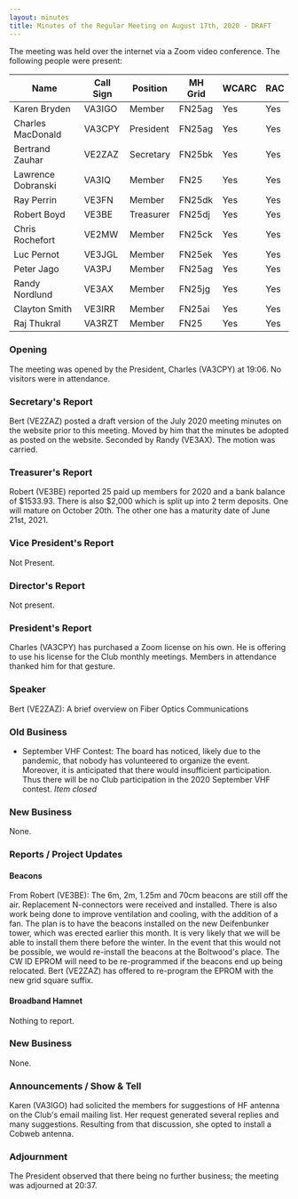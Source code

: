 ```yaml
---
layout: minutes
title: Minutes of the Regular Meeting on August 17th, 2020 - DRAFT
---
```

The meeting was held over the internet via a Zoom video conference.
The following people were present:

| Name                   | Call Sign  | Position         | MH Grid | WCARC | RAC |
|------------------------|------------|------------------|---------|-------|-----|
| Karen Bryden           | VA3IGO     | Member           | FN25ag  | Yes   | Yes |
| Charles MacDonald      | VA3CPY     | President        | FN25ag  | Yes   | Yes |
| Bertrand Zauhar        | VE2ZAZ     | Secretary        | FN25bk  | Yes   | Yes |
| Lawrence Dobranski     | VA3IQ      | Member           | FN25    | Yes   | Yes |
| Ray Perrin             | VE3FN      | Member           | FN25dk  | Yes   | Yes |
| Robert Boyd            | VE3BE      | Treasurer        | FN25dj  | Yes   | Yes |
| Chris Rochefort        | VE2MW      | Member           | FN25ck  | Yes   | Yes |
| Luc Pernot             | VE3JGL     | Member           | FN25ek  | Yes   | Yes |
| Peter Jago             | VA3PJ      | Member           | FN25ag  | Yes   | Yes |
| Randy Nordlund         | VE3AX      | Member           | FN25jg  | Yes   | Yes |
| Clayton Smith          | VE3IRR     | Member           | FN25ai  | Yes   | Yes |
| Raj Thukral            | VA3RZT     | Member           | FN25    | Yes   | Yes |

### Opening
The meeting was opened by the President, Charles (VA3CPY) at 19:06.
No visitors were in attendance.

### Secretary's Report
Bert (VE2ZAZ) posted a draft version of the July 2020 meeting minutes on the website prior to this meeting. Moved by him that the minutes be adopted as posted on the website. Seconded by Randy (VE3AX). The motion was carried.

### Treasurer's Report
Robert (VE3BE) reported 25 paid up members for 2020 and a bank balance of $1533.93. There is also $2,000 which is split up into 2 term deposits. One will mature on October 20th. The other one has a maturity date of June 21st, 2021.

### Vice President's Report
Not Present.

### Director's Report
Not present.

### President's Report
Charles (VA3CPY) has purchased a Zoom license on his own. He is offering to use his license for the Club monthly meetings. Members in attendance thanked him for that gesture.

### Speaker
Bert (VE2ZAZ): A brief overview on Fiber Optics Communications

### Old Business
- September VHF Contest: The board has noticed, likely due to the pandemic, that nobody has volunteered to organize the event. Moreover, it is anticipated that there would insufficient participation. Thus there will be no Club participation in the 2020 September VHF contest. *Item closed*

### New Business
None.

### Reports / Project Updates

#### Beacons
From Robert (VE3BE): The 6m, 2m, 1.25m and 70cm beacons are still off the air. Replacement N-connectors were received and installed. There is also work being done to improve ventilation and cooling, with the addition of a fan. The plan is to have the beacons installed on the new Deifenbunker tower, which was erected earlier this month. It is very likely that we will be able to install them there before the winter. In the event that this would not be possible, we would re-install the beacons at the Boltwood's place. The CW ID EPROM will need to be re-programmed if the beacons end up being relocated. Bert (VE2ZAZ) has offered to re-program the EPROM with the new grid square suffix.

#### Broadband Hamnet
Nothing to report.

### New Business
None.

### Announcements / Show & Tell
Karen (VA3IGO) had solicited the members for suggestions of HF antenna on the Club's email mailing list. Her request generated several replies and many suggestions. Resulting from that discussion, she opted to install a Cobweb antenna.

### Adjournment
The President observed that there being no further business; the meeting was adjourned at 20:37.
